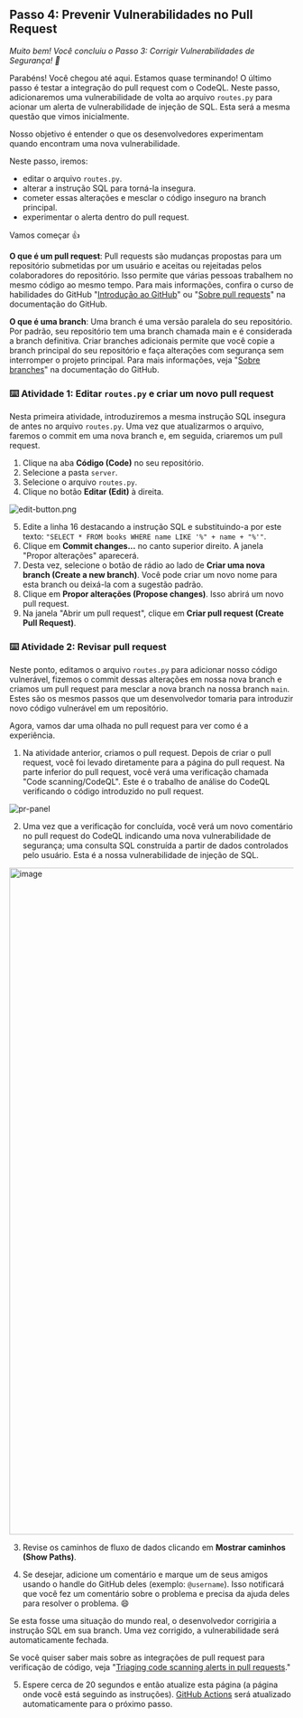 <!--
  <<< Author notes: Step 4 >>>
  Start this step by acknowledging the previous step.
  Define terms and link to docs.github.com.
  TBD-step-4-notes.
-->

## Passo 4: Prevenir Vulnerabilidades no Pull Request

_Muito bem! Você concluiu o Passo 3: Corrigir Vulnerabilidades de Segurança! :partying_face:_

Parabéns! Você chegou até aqui. Estamos quase terminando! O último passo é testar a integração do pull request com o CodeQL. Neste passo, adicionaremos uma vulnerabilidade de volta ao arquivo `routes.py` para acionar um alerta de vulnerabilidade de injeção de SQL. Esta será a mesma questão que vimos inicialmente.

Nosso objetivo é entender o que os desenvolvedores experimentam quando encontram uma nova vulnerabilidade.

Neste passo, iremos:
- editar o arquivo `routes.py`.
- alterar a instrução SQL para torná-la insegura.
- cometer essas alterações e mesclar o código inseguro na branch principal.
- experimentar o alerta dentro do pull request.

Vamos começar 👍

**O que é um pull request**: Pull requests são mudanças propostas para um repositório submetidas por um usuário e aceitas ou rejeitadas pelos colaboradores do repositório. Isso permite que várias pessoas trabalhem no mesmo código ao mesmo tempo. Para mais informações, confira o curso de habilidades do GitHub "[Introdução ao GitHub](https://github.com/skills/introduction-to-github)" ou "[Sobre pull requests](https://docs.github.com/en/pull-requests/collaborating-with-pull-requests/proposing-changes-to-your-work-with-pull-requests/about-pull-requests)" na documentação do GitHub.

**O que é uma branch**: Uma branch é uma versão paralela do seu repositório. Por padrão, seu repositório tem uma branch chamada main e é considerada a branch definitiva. Criar branches adicionais permite que você copie a branch principal do seu repositório e faça alterações com segurança sem interromper o projeto principal. Para mais informações, veja "[Sobre branches](https://docs.github.com/en/pull-requests/collaborating-with-pull-requests/proposing-changes-to-your-work-with-pull-requests/about-branches#)" na documentação do GitHub.

### :keyboard: Atividade 1: Editar `routes.py` e criar um novo pull request

Nesta primeira atividade, introduziremos a mesma instrução SQL insegura de antes no arquivo `routes.py`. Uma vez que atualizarmos o arquivo, faremos o commit em uma nova branch e, em seguida, criaremos um pull request.

  1. Clique na aba **Código (Code)** no seu repositório.
  2. Selecione a pasta `server`.
  3. Selecione o arquivo `routes.py`.
  4. Clique no botão **Editar (Edit)** à direita.

![edit-button.png](/images/edit-button.png)

  5. Edite a linha 16 destacando a instrução SQL e substituindo-a por este texto: `"SELECT * FROM books WHERE name LIKE '%" + name + "%'"`.
  6. Clique em **Commit changes...** no canto superior direito. A janela "Propor alterações" aparecerá.
  7. Desta vez, selecione o botão de rádio ao lado de **Criar uma nova branch (Create a new branch)**. Você pode criar um novo nome para esta branch ou deixá-la com a sugestão padrão.
  8. Clique em **Propor alterações (Propose changes)**. Isso abrirá um novo pull request.
  9. Na janela "Abrir um pull request", clique em **Criar pull request (Create Pull Request)**.

### :keyboard: Atividade 2: Revisar pull request

Neste ponto, editamos o arquivo `routes.py` para adicionar nosso código vulnerável, fizemos o commit dessas alterações em nossa nova branch e criamos um pull request para mesclar a nova branch na nossa branch `main`. Estes são os mesmos passos que um desenvolvedor tomaria para introduzir novo código vulnerável em um repositório.

Agora, vamos dar uma olhada no pull request para ver como é a experiência.

1. Na atividade anterior, criamos o pull request. Depois de criar o pull request, você foi levado diretamente para a página do pull request. Na parte inferior do pull request, você verá uma verificação chamada "Code scanning/CodeQL". Este é o trabalho de análise do CodeQL verificando o código introduzido no pull request.

![pr-panel](/images/pr-panel.png)

2. Uma vez que a verificação for concluída, você verá um novo comentário no pull request do CodeQL indicando uma nova vulnerabilidade de segurança; uma consulta SQL construída a partir de dados controlados pelo usuário. Esta é a nossa vulnerabilidade de injeção de SQL.

  <img width="1180" alt="image" src="https://github.com/leftrightleft/enable-code-scanning/assets/4910518/378bd766-ef61-4619-ab3c-bf2c8d9618d7">

3. Revise os caminhos de fluxo de dados clicando em **Mostrar caminhos (Show Paths)**.

4. Se desejar, adicione um comentário e marque um de seus amigos usando o handle do GitHub deles (exemplo: `@username`). Isso notificará que você fez um comentário sobre o problema e precisa da ajuda deles para resolver o problema. 😄

Se esta fosse uma situação do mundo real, o desenvolvedor corrigiria a instrução SQL em sua branch. Uma vez corrigido, a vulnerabilidade será automaticamente fechada.

Se você quiser saber mais sobre as integrações de pull request para verificação de código, veja "[Triaging code scanning alerts in pull requests](https://docs.github.com/en/code-security/code-scanning/automatically-scanning-your-code-for-vulnerabilities-and-errors/triaging-code-scanning-alerts-in-pull-requests)."

5. Espere cerca de 20 segundos e então atualize esta página (a página onde você está seguindo as instruções). [GitHub Actions](https://docs.github.com/en/actions) será atualizado automaticamente para o próximo passo.
